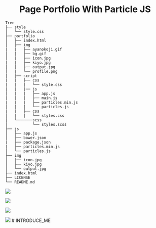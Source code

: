 <h1 align="center">Page Portfolio With Particle JS</h1>


```console
Tree
├── style
│   └── style.css
├── portfolio
│   ├── index.html
│   ├── img
|   |   ├── ayanokoji.gif
│   |   ├── bg.gif
│   |   ├── icon.jpg
|   |   ├── kiyo.jpg
|   |   ├── output.jpg
│   |   └── profile.png
|   ├── script
|   |   ├── css
|   |   |   └── style.css
|   |   |── js
│   |   |   ├── app.js
|   |   |   ├── main.js
|   |   |   ├── particles.min.js
│   |   |   └── particles.js
|   |   ├── css          
│   |   |   └── styles.css
|   └───────scss          
│           └── styles.scss
├── js
│   ├── app.js
│   ├── bower.json
|   ├── package.json
|   ├── particles.min.js
│   └── particles.js
├── img
│   ├── icon.jpg
│   ├── kiyo.jpg
│   └── output.jpg
├── index.html
├── LICENSE
└── README.md
```

<img src="https://user-images.githubusercontent.com/73097560/115834477-dbab4500-a447-11eb-908a-139a6edaec5c.gif"></p>

<img src="./img/output.jpg">

<img src="https://user-images.githubusercontent.com/73097560/115834477-dbab4500-a447-11eb-908a-139a6edaec5c.gif"></p>

<img src="./portfolio/img/output.jpg">
#   I N T R O D U C E _ M E  
 